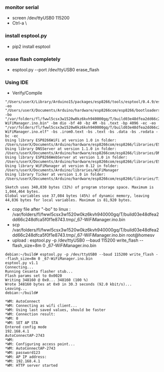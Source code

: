 ### monitor serial
- screen /dev/ttyUSB0 115200
- Ctrl-a \

### install esptool.py
- pip2 install esptool

### erase flash completely
- esptool.py --port /dev/ttyUSB0 erase_flash

### Using IDE
- Verify/Compile
```
"/Users/userX/Library/Arduino15/packages/esp8266/tools/esptool/0.4.9/esptool" -eo "/Users/userX/Documents/Arduino/hardware/esp8266com/esp8266/bootloaders/eboot/eboot.elf" -bo "/var/folders/fl/fwwl5csx3w1520w0kz6kvh940000gq/T/build03e48dfea2dd66c248dfca5f0f1e8743.tmp/_67-WiFiManager.ino.bin" -bm dio -bf 40 -bz 4M -bs .text -bp 4096 -ec -eo "/var/folders/fl/fwwl5csx3w1520w0kz6kvh940000gq/T/build03e48dfea2dd66c248dfca5f0f1e8743.tmp/_67-WiFiManager.ino.elf" -bs .irom0.text -bs .text -bs .data -bs .rodata -bc -ec
Using library ESP8266WiFi at version 1.0 in folder: /Users/userX/Documents/Arduino/hardware/esp8266com/esp8266/libraries/ESP8266WiFi 
Using library DNSServer at version 1.1.0 in folder: /Users/userX/Documents/Arduino/hardware/esp8266com/esp8266/libraries/DNSServer 
Using library ESP8266WebServer at version 1.0 in folder: /Users/userX/Documents/Arduino/hardware/esp8266com/esp8266/libraries/ESP8266WebServer 
Using library WiFiManager at version 0.12 in folder: /Users/userX/Documents/Arduino/libraries/WiFiManager 
Using library Ticker at version 1.0 in folder: /Users/userX/Documents/Arduino/hardware/esp8266com/esp8266/libraries/Ticker 

Sketch uses 340,030 bytes (32%) of program storage space. Maximum is 1,044,464 bytes.
Global variables use 37,084 bytes (45%) of dynamic memory, leaving 44,836 bytes for local variables. Maximum is 81,920 bytes.
```
- copy file after "-bo" to linux : /var/folders/fl/fwwl5csx3w1520w0kz6kvh940000gq/T/build03e48dfea2dd66c248dfca5f0f1e8743.tmp/_67-WiFiManager.ino.bin
- scp /var/folders/fl/fwwl5csx3w1520w0kz6kvh940000gq/T/build03e48dfea2dd66c248dfca5f0f1e8743.tmp/_67-WiFiManager.ino.bin root@homesv
- upload : esptool.py -p /dev/ttyUSB0 --baud 115200 write_flash --flash_size=8m 0 _67-WiFiManager.ino.bin
```
debian:~/build# esptool.py -p /dev/ttyUSB0 --baud 115200 write_flash --flash_size=8m 0 _67-WiFiManager.ino.bin 
esptool.py v1.1
Connecting...
Running Cesanta flasher stub...
Flash params set to 0x0020
Writing 348160 @ 0x0... 348160 (100 %)
Wrote 348160 bytes at 0x0 in 30.3 seconds (92.0 kbit/s)...
Leaving...
debian:~/build# 
```

```
*WM: AutoConnect
*WM: Connecting as wifi client...
*WM: Using last saved values, should be faster
*WM: Connection result: 
*WM: 0
*WM: SET AP STA
Entered config mode
192.168.4.1
AutoConnectAP-2743
*WM: 
*WM: Configuring access point... 
*WM: AutoConnectAP-2743
*WM: password123
*WM: AP IP address: 
*WM: 192.168.4.1
*WM: HTTP server started
```
